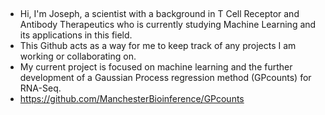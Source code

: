 ## 
- Hi, I'm Joseph, a scientist with a background in T Cell Receptor and Antibody Therapeutics who is currently studying Machine Learning and its applications in this field. 
- This Github acts as a way for me to keep track of any projects I am working or collaborating on.
- My current project is focused on machine learning and the further development of a Gaussian Process regression method (GPcounts) for RNA-Seq.
- https://github.com/ManchesterBioinference/GPcounts

<!--
**JosephWGLee/JosephWGLee** is a ✨ _special_ ✨ repository because its `README.md` (this file) appears on your GitHub profile.

Here are some ideas to get you started:

- 🔭 I’m currently working on ...
- 🌱 I’m currently learning ...
- 👯 I’m looking to collaborate on ...
- 🤔 I’m looking for help with ...
- 💬 Ask me about ...
- 📫 How to reach me: ...
- 😄 Pronouns: ...
- ⚡ Fun fact: ...
-->

